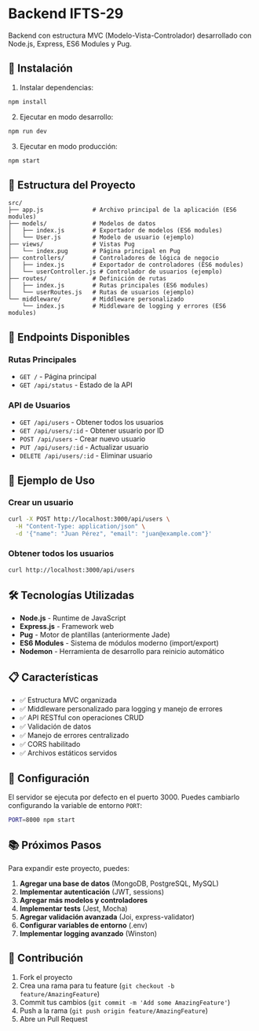 # Backend IFTS-29

Backend con estructura MVC (Modelo-Vista-Controlador) desarrollado con Node.js, Express, ES6 Modules y Pug.

## 🚀 Instalación

1. Instalar dependencias:
```bash
npm install
```

2. Ejecutar en modo desarrollo:
```bash
npm run dev
```

3. Ejecutar en modo producción:
```bash
npm start
```

## 📁 Estructura del Proyecto

```
src/
├── app.js              # Archivo principal de la aplicación (ES6 modules)
├── models/             # Modelos de datos
│   ├── index.js        # Exportador de modelos (ES6 modules)
│   └── User.js         # Modelo de usuario (ejemplo)
├── views/              # Vistas Pug
│   └── index.pug       # Página principal en Pug
├── controllers/        # Controladores de lógica de negocio
│   ├── index.js        # Exportador de controladores (ES6 modules)
│   └── userController.js # Controlador de usuarios (ejemplo)
├── routes/             # Definición de rutas
│   ├── index.js        # Rutas principales (ES6 modules)
│   └── userRoutes.js   # Rutas de usuarios (ejemplo)
└── middleware/         # Middleware personalizado
    └── index.js        # Middleware de logging y errores (ES6 modules)
```

## 🔗 Endpoints Disponibles

### Rutas Principales
- `GET /` - Página principal
- `GET /api/status` - Estado de la API

### API de Usuarios
- `GET /api/users` - Obtener todos los usuarios
- `GET /api/users/:id` - Obtener usuario por ID
- `POST /api/users` - Crear nuevo usuario
- `PUT /api/users/:id` - Actualizar usuario
- `DELETE /api/users/:id` - Eliminar usuario

## 📝 Ejemplo de Uso

### Crear un usuario
```bash
curl -X POST http://localhost:3000/api/users \
  -H "Content-Type: application/json" \
  -d '{"name": "Juan Pérez", "email": "juan@example.com"}'
```

### Obtener todos los usuarios
```bash
curl http://localhost:3000/api/users
```

## 🛠️ Tecnologías Utilizadas

- **Node.js** - Runtime de JavaScript
- **Express.js** - Framework web
- **Pug** - Motor de plantillas (anteriormente Jade)
- **ES6 Modules** - Sistema de módulos moderno (import/export)
- **Nodemon** - Herramienta de desarrollo para reinicio automático

## 📋 Características

- ✅ Estructura MVC organizada
- ✅ Middleware personalizado para logging y manejo de errores
- ✅ API RESTful con operaciones CRUD
- ✅ Validación de datos
- ✅ Manejo de errores centralizado
- ✅ CORS habilitado
- ✅ Archivos estáticos servidos

## 🔧 Configuración

El servidor se ejecuta por defecto en el puerto 3000. Puedes cambiarlo configurando la variable de entorno `PORT`:

```bash
PORT=8000 npm start
```

## 📚 Próximos Pasos

Para expandir este proyecto, puedes:

1. **Agregar una base de datos** (MongoDB, PostgreSQL, MySQL)
2. **Implementar autenticación** (JWT, sessions)
3. **Agregar más modelos y controladores**
4. **Implementar tests** (Jest, Mocha)
5. **Agregar validación avanzada** (Joi, express-validator)
6. **Configurar variables de entorno** (.env)
7. **Implementar logging avanzado** (Winston)

## 🤝 Contribución

1. Fork el proyecto
2. Crea una rama para tu feature (`git checkout -b feature/AmazingFeature`)
3. Commit tus cambios (`git commit -m 'Add some AmazingFeature'`)
4. Push a la rama (`git push origin feature/AmazingFeature`)
5. Abre un Pull Request